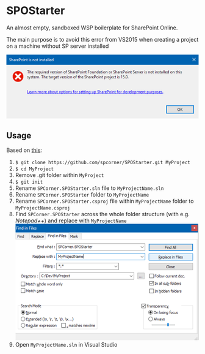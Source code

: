 # SPOStarter
An almost empty, sandboxed WSP boilerplate for SharePoint Online.

The main purpose is to avoid this error from VS2015 when creating a project on a machine without SP server installed

![SP not installed](vs-spnotinstalled.png)

## Usage
Based on [this](http://stackoverflow.com/a/28224878/4763804):

1. `$ git clone https://github.com/spcorner/SPOStarter.git MyProject`
2. `$ cd MyProject`
3. Remove .git folder within `MyProject`
4. `$ git init`
5. Rename `SPCorner.SPOStarter.sln` file to `MyProjectName.sln`
6. Rename `SPCorner.SPOStarter` folder to `MyProjectName`
7. Rename `SPCorner.SPOStarter.csproj` file within `MyProjectName` folder to `MyProjectName.csproj`
8. Find `SPCorner.SPOStarter` across the whole folder structure (with e.g. *Notepad++*) and replace with `MyProjectName` 
![](findreplace.png)
9. Open `MyProjectName.sln` in Visual Studio 
